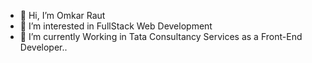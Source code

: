 - 👋 Hi, I’m Omkar Raut
- 👀 I’m interested in FullStack Web Development
- 🌱 I’m currently Working in Tata Consultancy Services as a Front-End Developer..

<!---
omkarraut123/omkarraut123 is a ✨ special ✨ repository because its `README.md` (this file) appears on your GitHub profile.
You can click the Preview link to take a look at your changes.
--->
